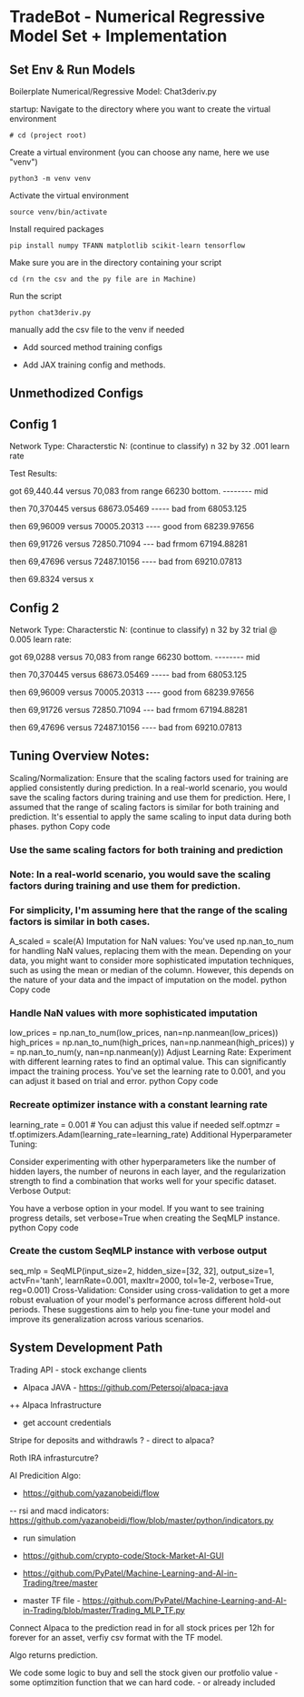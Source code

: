 # TradeBot - Numerical Regressive Model Set + Implementation 

## Set Env & Run Models

Boilerplate Numerical/Regressive Model: Chat3deriv.py

startup:
Navigate to the directory where you want to create the virtual environment
```linux
# cd (project root) 
```
Create a virtual environment (you can choose any name, here we use "venv")
```linux
python3 -m venv venv
```

Activate the virtual environment
```linux
source venv/bin/activate
```

Install required packages
```linux
pip install numpy TFANN matplotlib scikit-learn tensorflow
```

Make sure you are in the directory containing your script
```linux
cd (rn the csv and the py file are in Machine)
```
Run the script
```linux
python chat3deriv.py
```

manually add the csv file to the venv if needed

+ Add sourced method training configs

+ Add JAX training config and methods.

## Unmethodized Configs

## Config 1 

Network Type:
Characterstic N: 
(continue to classify)
n 32 by 32
.001 learn rate

Test Results:

got 69,440.44 versus 70,083
from range 66230 bottom. -------- mid

then 70,370445 versus 68673.05469 ----- bad 
from 68053.125

then 69,96009 versus 70005.20313 ---- good
from 68239.97656

then 69,91726 versus 72850.71094 --- bad 
frmom 67194.88281

then 69,47696 versus 72487.10156 ---- bad 
from 69210.07813

then 69.8324 versus x

## Config 2 

Network Type:
Characterstic N: 
(continue to classify)
n 32 by 32
trial @ 0.005 learn rate: 

got 69,0288 versus 70,083
from range 66230 bottom. -------- mid

then 70,370445 versus 68673.05469 ----- bad 
from 68053.125

then 69,96009 versus 70005.20313 ---- good
from 68239.97656

then 69,91726 versus 72850.71094 --- bad 
frmom 67194.88281

then 69,47696 versus 72487.10156 ---- bad 
from 69210.07813


## Tuning Overview Notes: 

Scaling/Normalization:
Ensure that the scaling factors used for training are applied consistently during prediction. In a real-world scenario, you would save the scaling factors during training and use them for prediction. Here, I assumed that the range of scaling factors is similar for both training and prediction. It's essential to apply the same scaling to input data during both phases.
python
Copy code
### Use the same scaling factors for both training and prediction
### Note: In a real-world scenario, you would save the scaling factors during training and use them for prediction.
### For simplicity, I'm assuming here that the range of the scaling factors is similar in both cases.
A_scaled = scale(A)
Imputation for NaN values:
You've used np.nan_to_num for handling NaN values, replacing them with the mean. Depending on your data, you might want to consider more sophisticated imputation techniques, such as using the mean or median of the column. However, this depends on the nature of your data and the impact of imputation on the model.
python
Copy code
### Handle NaN values with more sophisticated imputation
low_prices = np.nan_to_num(low_prices, nan=np.nanmean(low_prices))
high_prices = np.nan_to_num(high_prices, nan=np.nanmean(high_prices))
y = np.nan_to_num(y, nan=np.nanmean(y))
Adjust Learning Rate:
Experiment with different learning rates to find an optimal value. This can significantly impact the training process. You've set the learning rate to 0.001, and you can adjust it based on trial and error.
python
Copy code
### Recreate optimizer instance with a constant learning rate
learning_rate = 0.001  # You can adjust this value if needed
self.optmzr = tf.optimizers.Adam(learning_rate=learning_rate)
Additional Hyperparameter Tuning:

Consider experimenting with other hyperparameters like the number of hidden layers, the number of neurons in each layer, and the regularization strength to find a combination that works well for your specific dataset.
Verbose Output:

You have a verbose option in your model. If you want to see training progress details, set verbose=True when creating the SeqMLP instance.
python
Copy code
### Create the custom SeqMLP instance with verbose output
seq_mlp = SeqMLP(input_size=2, hidden_size=[32, 32], output_size=1, actvFn='tanh', learnRate=0.001, maxItr=2000, tol=1e-2, verbose=True, reg=0.001)
Cross-Validation:
Consider using cross-validation to get a more robust evaluation of your model's performance across different hold-out periods.
These suggestions aim to help you fine-tune your model and improve its generalization across various scenarios.


## System Development Path

Trading API - stock exchange clients

+ Alpaca JAVA - https://github.com/Petersoj/alpaca-java

++ Alpaca Infrastructure 

- get account credentials 

Stripe for deposits and withdrawls ? - direct to alpaca?

Roth IRA infrasturcutre?

AI Predicition Algo:

+ https://github.com/yazanobeidi/flow

-- rsi and macd indicators: https://github.com/yazanobeidi/flow/blob/master/python/indicators.py

- run simulation

+ https://github.com/crypto-code/Stock-Market-AI-GUI

+ https://github.com/PyPatel/Machine-Learning-and-AI-in-Trading/tree/master

- master TF file - https://github.com/PyPatel/Machine-Learning-and-AI-in-Trading/blob/master/Trading_MLP_TF.py


Connect Alpaca to the prediction read in for all stock prices per 12h for forever for an asset, verfiy csv format with the TF model.

Algo returns prediction.

We code some logic to buy and sell the stock given our protfolio value - some optimzition function that we can hard code. - or already included





